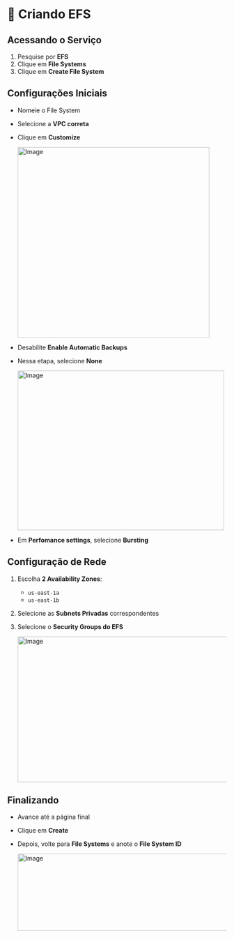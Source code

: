 # 📂 Criando EFS

## Acessando o Serviço

1. Pesquise por **EFS**  
2. Clique em **File Systems**  
3. Clique em **Create File System**  


## Configurações Iniciais
- Nomeie o File System  
- Selecione a **VPC correta**  
- Clique em **Customize**  

   <img width="440" height="437" alt="Image" src="https://github.com/user-attachments/assets/02121803-a77b-47c7-a59a-b800553adac0" />

- Desabilite **Enable Automatic Backups**
  
- Nessa etapa, selecione **None**  

   <img width="474" height="366" alt="Image" src="https://github.com/user-attachments/assets/eb8ddf17-6c98-4d23-bbc3-a724a141e2ce" />

- Em **Perfomance settings**, selecione **Bursting**  

## Configuração de Rede
1. Escolha **2 Availability Zones**:  
   - `us-east-1a`  
   - `us-east-1b`  

2. Selecione as **Subnets Privadas** correspondentes  
3. Selecione o **Security Groups do EFS**
   
   <img width="882" height="334" alt="Image" src="https://github.com/user-attachments/assets/8935afe9-f251-4dac-8413-8f02307f9e59" />
  


## Finalizando
- Avance até a página final  
- Clique em **Create**  

- Depois, volte para **File Systems** e anote o **File System ID**  

     <img width="770" height="177" alt="Image" src="https://github.com/user-attachments/assets/003f1740-43a9-4359-a111-22880e8ab1c0" />


















